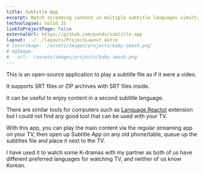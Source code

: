 ```yaml
---
title: Subtitle App
excerpt: Watch streaming content in multiple subtitle languages simultaneously.
technologies: Solid JS
linkToProjectPage: false
externalUrl: https://github.com/patdx/subtitle-app
layout: ../../layouts/ProjectLayout.astro
# coverImage: '/assets/images/projects/baby-smash.png'
# ogImage:
#   url: '/assets/images/projects/baby-smash.png'
---
```


This is an open-source application to play a subtitle file as if it were a
video.

It supports SRT files or ZIP archives with SRT files inside.

It can be useful to enjoy content in a second subtitle language.

There are similar tools for computers such as
[Language Reactor](https://www.languagereactor.com/) extension but I could not
find any good tool that can be used with your TV.

With this app, you can play the main content via the regular streaming app on
your TV, then open up Subtitle App on any old phone/table, queue up the
subtitles file and place it next to the TV.

I have used it to watch some K-dramas with my partner as both of us have
different preferred languages for watching TV, and neither of us know Korean.
